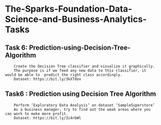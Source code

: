 # The-Sparks-Foundation-Data-Science-and-Business-Analytics-Tasks



## Task 6: Prediction-using-Decision-Tree-Algorithm
        Create the Decision Tree classifier and visualize it graphically.
        The purpose is if we feed any new data to this classifier, it would be able to  predict the right class accordingly.
        Dataset: https://bit.ly/3kXTdox
        

## Task6 : Prediction using Decision Tree Algorithm
        Perform ‘Exploratory Data Analysis’ on dataset ‘SampleSuperstore’
        As a business manager, try to find out the weak areas where you can work to make more profit.
        Dataset: https://bit.ly/3i4rbWl
